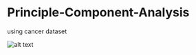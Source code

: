 # Principle-Component-Analysis
using cancer dataset

![alt text](https://i.stack.imgur.com/obywE.png)
